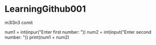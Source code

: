 # LearningGithub001

m3l3n3 comit

num1 = int(inpur("Enter first number: "))
num2 = int(input("Enter second number: "))
print(num1 + num2)